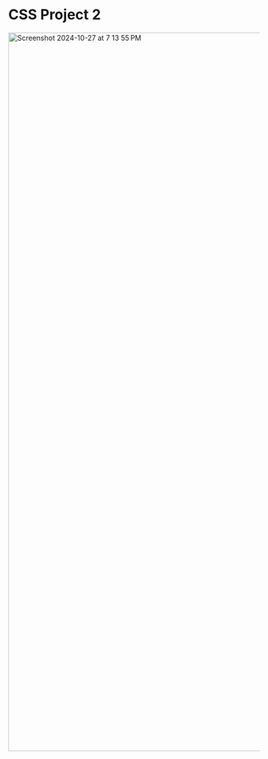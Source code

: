 # CSS Project 2


<img width="1439" alt="Screenshot 2024-10-27 at 7 13 55 PM" src="https://github.com/user-attachments/assets/22c78af5-7778-4121-acb8-0c5e2d720527">
